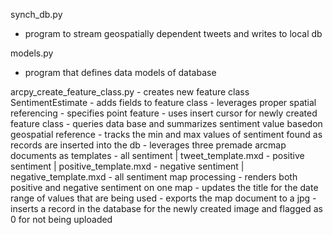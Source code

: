synch_db.py
- program to stream geospatially dependent tweets and writes to local db

models.py
- program that defines data models of database

arcpy_create_feature_class.py
    - creates new feature class SentimentEstimate
        - adds fields to feature class
        - leverages proper spatial referencing
        - specifies point feature
    - uses insert cursor for newly created feature class
        - queries data base and summarizes sentiment value basedon geospatial reference
        - tracks the min and max values of sentiment found as records are inserted into the db
    - leverages three premade arcmap documents as templates
        - all sentiment | tweet_template.mxd
        - positive sentiment | positive_template.mxd
        - negative sentiment | negative_template.mxd
    - all sentiment map processing
        - renders both positive and negative sentiment on one map
        - updates the title for the date range of values that are being used
        - exports the map document to a jpg
        - inserts a record in the database for the newly created image and flagged as 0 for not being uploaded
